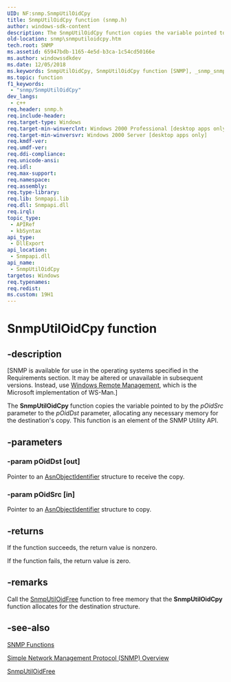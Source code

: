 ```yaml
---
UID: NF:snmp.SnmpUtilOidCpy
title: SnmpUtilOidCpy function (snmp.h)
author: windows-sdk-content
description: The SnmpUtilOidCpy function copies the variable pointed to by the pOidSrc parameter to the pOidDst parameter, allocating any necessary memory for the destination's copy. This function is an element of the SNMP Utility API.
old-location: snmp\snmputiloidcpy.htm
tech.root: SNMP
ms.assetid: 65947bdb-1165-4e5d-b3ca-1c54cd50166e
ms.author: windowssdkdev
ms.date: 12/05/2018
ms.keywords: SnmpUtilOidCpy, SnmpUtilOidCpy function [SNMP], _snmp_snmputiloidcpy, snmp.snmputiloidcpy, snmp/SnmpUtilOidCpy
ms.topic: function
f1_keywords: 
 - "snmp/SnmpUtilOidCpy"
dev_langs:
 - c++
req.header: snmp.h
req.include-header: 
req.target-type: Windows
req.target-min-winverclnt: Windows 2000 Professional [desktop apps only]
req.target-min-winversvr: Windows 2000 Server [desktop apps only]
req.kmdf-ver: 
req.umdf-ver: 
req.ddi-compliance: 
req.unicode-ansi: 
req.idl: 
req.max-support: 
req.namespace: 
req.assembly: 
req.type-library: 
req.lib: Snmpapi.lib
req.dll: Snmpapi.dll
req.irql: 
topic_type:
 - APIRef
 - kbSyntax
api_type:
 - DllExport
api_location:
 - Snmpapi.dll
api_name:
 - SnmpUtilOidCpy
targetos: Windows
req.typenames: 
req.redist: 
ms.custom: 19H1
---
```


# SnmpUtilOidCpy function


## -description


<p class="CCE_Message">[SNMP is available for use in the operating systems specified in the Requirements section. It may be altered or unavailable in subsequent versions. Instead, use <a href="https://docs.microsoft.com/windows/desktop/WinRM/portal">Windows Remote Management</a>, which is the Microsoft implementation of WS-Man.]

The
				<b>SnmpUtilOidCpy</b> function copies the variable pointed to by the <i>pOidSrc</i> parameter to the <i>pOidDst</i> parameter, allocating any necessary memory for the destination's copy. This function is an element of the SNMP Utility API.


## -parameters




### -param pOidDst [out]

Pointer to an 
<a href="https://docs.microsoft.com/windows/desktop/api/snmp/ns-snmp-asnobjectidentifier">AsnObjectIdentifier</a> structure to receive the copy.


### -param pOidSrc [in]

Pointer to an 
<a href="https://docs.microsoft.com/windows/desktop/api/snmp/ns-snmp-asnobjectidentifier">AsnObjectIdentifier</a> structure to copy.


## -returns



If the function succeeds, the return value is nonzero.

If the function fails, the return value is zero.




## -remarks



Call the 
<a href="https://docs.microsoft.com/windows/desktop/api/snmp/nf-snmp-snmputiloidfree">SnmpUtilOidFree</a> function to free memory that the 
<b>SnmpUtilOidCpy</b> function allocates for the destination structure.




## -see-also




<a href="https://docs.microsoft.com/windows/desktop/SNMP/snmp-functions">SNMP Functions</a>



<a href="https://docs.microsoft.com/windows/desktop/SNMP/simple-network-management-protocol-snmp-">Simple Network Management Protocol (SNMP) Overview</a>



<a href="https://docs.microsoft.com/windows/desktop/api/snmp/nf-snmp-snmputiloidfree">SnmpUtilOidFree</a>
 

 

